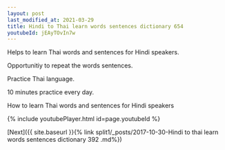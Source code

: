 ```yaml
---
layout: post
last_modified_at: 2021-03-29
title: Hindi to Thai learn words sentences dictionary 654 
youtubeId: jEAyTOvIn7w
---
```

 
 
Helps to learn Thai words and sentences for Hindi speakers.

Opportunitiy to repeat the words sentences. 

Practice Thai language. 
 
10 minutes practice every day. 
 
How to learn Thai words and sentences for Hindi speakers 
 
{% include youtubePlayer.html id=page.youtubeId %}
 
 
[Next]({{ site.baseurl }}{% link  split1/_posts/2017-10-30-Hindi to thai learn words sentences dictionary 392 .md%})
 
